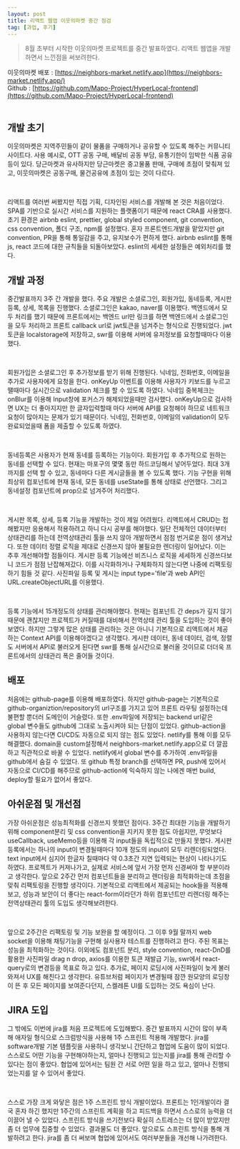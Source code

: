 ```yaml
---
layout: post
title: 리액트 웹앱 이웃의마켓 중간 점검
tag: [과업, 후기]
---
```


> 8월 초부터 시작한 이웃의마켓 프로젝트를 중간 발표하였다. 리액트 웹앱을 개발하면서 느낀점을 써보려한다.

이웃의마켓 배포 : [https://neighbors-market.netlify.app](https://neighbors-market.netlify.app/)<br>
Github : [https://github.com/Mapo-Project/HyperLocal-frontend](https://github.com/Mapo-Project/HyperLocal-frontend)
<br><br>

## 개발 초기

<p>
이웃의마켓은 지역주민들이 같이 물품을 구매하거나 공유할 수 있도록 해주는 커뮤니티 사이트다. 사용 예시로, OTT 공동 구매, 배달비 공동 부담, 유통기한이 임박한 식품 공유 등이 있다. 당근마켓과 유사하지만 당근마켓은 중고물품 판매, 구매에 초점이 맞춰져 있고, 이웃의마켓은 공동구매, 물건공유에 초점이 있는 것이 다르다. 
</p>
<br>
<p>
리액트를 여러번 써봤지만 직접 기획, 디자인된 서비스를 개발해 본 것은 처음이었다. SPA를 기반으로 실시간 서비스를 지원하는 플랫폼이기 때문에 react CRA를 사용했다.
초기 환경은 airbnb eslint, prettier, global styled component, git convention, css convention, 폴더 구조, npm를 설정했다. 혼자 프론트엔드개발을 맡았지만
git convention, PR을 통해 통일감을 주고, 유지보수가 편하게 했다. airbnb eslint를 통해 js, react 코드에 대한 규칙들을 되돌아보았다. eslint의 세세한 설정들은 예외처리를 했다.
</p>

## 개발 과정

<p>
중간발표까지 3주 간 개발을 했다. 주요 개발은 소셜로그인, 회원가입, 동네등록, 게시판 등록, 상세, 목록을 진행했다. 소셜로그인은 kakao, naver를 이용했다. 백엔드에서 모두 처리를 했기 때문에 프론트에서는 백엔드 url만 링크를 하면 백엔드에서 소셜로그인을 모두 처리하고 프론트 callback url로 jwt토큰을 넘겨주는 형식으로 진행되었다. jwt토큰을 localstorage에 저장하고, swr를 이용해 서버에 유저정보를 요청할때마다 이용했다. 
</p>

<br>

<p>
회원가입은 소셜로그인 후 추가정보를 받기 위해 진행된다. 닉네임, 전화번호, 이메일을 추가로 사용자에게 요청을 한다. onKeyUp 이벤트를 이용해 사용자가 키보드를 누르고 땔때마다 실시간으로 validation 체크를 할 수 있도록 하였다. 닉네임 중복체크는 onBlur를 이용해 Input창에 포커스가 해제되었을때만 검사했다. onKeyUp으로 검사하면 UX는 더 좋아지지만 한 글자입력할때 마다 서버에 API를 요청해야 하므로 네트워크 요청이 많아지는 문제가 있기 때문이다. 닉네임, 전화번호, 이메일의 validation이 모두 완료되었을때 폼을 제출할 수 있도록 하였다.
</p>
<br>
<p>
동네등록은 사용자가 현재 동네를 등록하는 기능이다. 회원가입 후 추가적으로 원하는 동네를 선택할 수 있다. 현재는 마포구의 몇몇 동만 하드코딩해서 넣어두었다. 최대 3개까지를 선택 할 수 있고, 동네마다 다른 게시글들을 볼 수 있도록 했다. 기능 구현을 위해 최상위 컴포넌트에 현재 동네, 모든 동네를 useState를 통해 상태로 선언했다. 그리고 동네설정 컴포넌트에 prop으로 넘겨주어 처리했다. 
</p>
<br>
<p>
게시판 목록, 상세, 등록 기능을 개발하는 것이 제일 어려웠다. 리액트에서 CRUD는 접해봤지만 응용해서 적용하려고 하니 다시 공부를 해야했다. 일단 전체적인 데이터부터 상태관리를 하는데 전역상태관리 툴을 쓰지 않아 개발하면서 점점 번거로운 점이 생겨났다. 또한 데이터 정렬 로직을 제대로 신경쓰지 않아 불필요한 렌더링이 일어났다. 이는 추후 개선해야할 점들이다.
게시판 등록 기능에선 비즈니스 로직을 세세하게 신경쓰다보니 코드가 점점 난잡해져갔다. 이를 시각화하거나 구체화하지 않는다면 나중에 리팩토링하기 힘들 것 같다. 사진파일 등록 및 게시는 input type='file'과 web API인 URL.createObjectURL를 이용했다. 
</p>
<br/>
<p>등록 기능에서 15개정도의 상태를 관리해야했다. 현재는 컴포넌트 간 deps가 깊지 않기 때문에 괜찮지만 프로젝트가 커질때를 대비해서 전역상태 관리 툴을 도입하는 것이 좋아보였다. 하지만 그렇게 많은 상태를 관리하는 것은 아니니 기본적으로 리액트에서 제공하는 Context API를 이용해야겠다고 생각했다. 게시판 데이터, 동네 데이터, 검색, 정렬도 서버에서 API로 불러오게 된다면 swr를 통해 실시간으로 불러올 것이므로 더더욱 프론트에서의 상태관리 폭은 줄어들 것이다.
</p>

## 배포

<p>처음에는 github-page를 이용해 배포하였다. 하지만 github-page는 기본적으로 github-organiztion/repository의 url구조를 가지고 있어 프론트 라우팅 설정하는데 불편할 뿐더러 도메인이 거슬렸다. 또한 .env파일에 저장되는 backend url같은 global 변수들도 github에 그대로 노출시켜야 되는 단점이 있었다. github-action을 사용하지 않는다면 CI/CD도 자동으로 되지 않는 점도 있었다. netlify를 통해 이를 모두 해결했다. domain을 custom설정해서 neighbors-market.netlify.app으로 더 깔끔하고 직관적으로 바꿀 수 있었다. netlify에서 global 변수를 추가하여 .env파일을 github에서 숨길 수 있었다. 또 github 특정 branch를 선택하면 PR, push에 있어서 자동으로 CI/CD를 해주므로 github-action에 익숙하지 않는 나에겐 매번 build, deploy할 필요가 없어서 좋았다.
</p>

## 아쉬운점 및 개선점

<p>
가장 아쉬운점은 성능최적화를 신경쓰지 못했던 점이다. 3주간 최대한 기능을 개발하기 위해 component분리 및 css convention을 지키지 못한 점도 아쉽지만, 무엇보다 useCallback, useMemo등을 이용해 각 input들을 독립적으로 만들지 못했다. 게시판 등록에서는 하나의 input이 변경될때마다 10개 정도의 input이 모두 리렌더링되었다. text input에서 심지어 한글자 칠때마다 약 0.3초간 지연 입력되는 현상이 나타나기도 하였다. 프로젝트가 커져나가고, 실제로 서비스에 앞서 가장 먼저 신경써야 할 부분이라고 생각한다. 앞으로 2주간 먼저 컴포넌트들을 분리하고 렌더링을 최적화하는데 초점을 맞춰 리팩토링을 진행할 생각이다. 기본적으로 리액트에서 제공되는 hook들을 적용해보고, 성능과 보안이 더 좋다는 react-form이라던가 하위 컴포넌트만 리렌더링 해주는 전역상태관리 툴의 도입도 생각해보려한다.
</p>
<br>
<p>
앞으로 2주간은 리팩토링 및 기능 보완을 할 예정이다. 그 이후 9월 말까지 web socket을 이용해 채팅기능을 구현해 실사용자 테스트를 진행하려고 한다. 주된 목표는 성능을 최적화하는 것이다. 이외에도 컴포넌트 분리, style convention, react-DnD를 활용한 사진파일 drag n drop, axios를 이용한 토큰 재발급 기능, swr에서 react-query로의 변경등을 목표로 하고 있다. 추가로, 페이지 로딩시에 사진파일이 늦게 불러와져서 UX를 해친다고 생각한다. 유튜브처럼 페이지가 변경될때 잠깐 원모양의 로딩창이 뜬 후 모든 페이지를 보여준다던지, 스켈레톤 UI를 도입하는 것도 욕심이 난다.
</p>

## JIRA 도입

<p>
그 밖에도 이번에 jira를 처음 프로젝트에 도입해봤다. 중간 발표까지 시간이 많이 부족해 애자일 형식으로 스크럼방식을 사용해 1주 스프린트 적용해 개발했다. jira를 software개발 기본 템플릿을 사용하니 생각보니 간단하고 협업에 도움이 많이 되었다. 스스로도 어떤 기능을 구현해야하는지, 얼마나 진행되고 있는지를 jira를 통해 관리할 수 있다는 점이 좋았다. 협업에 있어서는 팀원 간 서로 어떤 일을 하고 있고, 얼마나 진행되었는지를 알 수 있어서 좋았다. 
</p>
<br/>
<p>스스로 가장 크게 와닿은 점은 1주 스프린트 방식 개발이었다. 프론트는 1인개발이라 결국 혼자 하긴 했지만 1주간의 스프린트 계획을 하고 피드백을 하면서 스스로의 능력을 더 이끌어 낼 수 있었다. 스프린트 방식을 쓰기전보다 확실히 스트레스는 더 많이 받았지만 좀 더 업무에 집중할 수 있었다. 결과물도 더 좋았다. 앞으로도 스프린트 방식을 통해 개발하려고 한다. jira를 좀 더 써보며 협업에 있어서도 여러부분들을 개선해 나가려한다.
</p>
